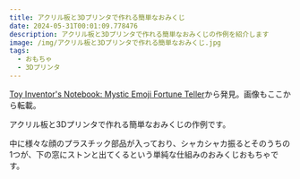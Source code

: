 ```yaml
---
title: アクリル板と3Dプリンタで作れる簡単なおみくじ
date: 2024-05-31T00:01:09.778476
description: アクリル板と3Dプリンタで作れる簡単なおみくじの作例を紹介します
image: /img/アクリル板と3Dプリンタで作れる簡単なおみくじ.jpg
tags:
  - おもちゃ
  - 3Dプリンタ
---
```

[Toy Inventor's Notebook: Mystic Emoji Fortune Teller](https://makezine.com/projects/toy-inventors-notebook-mystic-emoji-fortune-teller/)から発見。画像もここから転載。

アクリル板と3Dプリンタで作れる簡単なおみくじの作例です。

中に様々な顔のプラスチック部品が入っており、シャカシャカ振るとそのうちの1つが、下の窓にストンと出てくるという単純な仕組みのおみくじおもちゃです。



